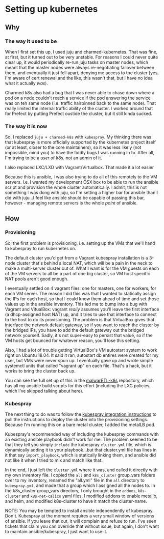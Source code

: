 # Setting up kubernetes

## Why

### The way it used to be

When I first set this up, I used juju and charmed-kubernetes. That was fine, at first, but it turned out to be very
unstable. For reasons I could never quite clear up, it would periodically re-run juju tasks on master nodes, which 
meant that the master nodes were always re-negotiating failover between them, and eventually it just fell apart, 
denying me access to the cluster (yes, I'm aware of cert renewal and the like, this wasn't that, but I have no idea
what it actually *was*). 

Charmed k8s also had a bug that I was never able to chase down where a pod on a node couldn't
reach a service if the pod answering the service was on teh same node (i.e. traffic hairpinned back to the same node).
That really limited the internal traffic ability of the cluster. I worked around that for Prefect by putting Prefect 
oustide the cluster, but it still kinda sucked.

### The way it is now

So, I replaced `juju + charmed-k8s` with `kubespray`. My thinking there was that kubespray is more officially supported 
by the kubernetes project itself (or at least, closer to the core maintainers), so it was less likely (not impossible, 
mind you) to have the fiddly bugs I was running in to. After all, I'm trying to be a *user* of k8s, not an admin of it. 

I also replaced LXC/LXD with Vagrant/Virtualbox. That made it a lot easier 

Because this is ansible, I was also trying to do all of this remotely to the VM servers. I.e. I wanted my 
development OSX box to be able to run the ansible script and provision the whole cluster automatically. I admit, 
this is not something I was dong with juju, so I'm setting a higher bar for ansible than I did with juju...I feel 
like ansible should be capable of passing this bar, however - managing remote servers is the whole *point* of ansible.

## How

### Provisioning

So, the first problem is provisioning, i.e. setting up the VMs that we'll hand to kubespray to run kubernetes on. 

The default cluster you'd get from a Vagrant kubespray installation is a 3-node cluster that's behind a local 
NAT, which will be a pain in the neck to make a multi-server cluster out of. What I want is for the VM guests 
on each of the VM servers to all be a part of one big cluster, so VM host specific NAT pools aren't good enough. 

I eventually settled on 4 vagrant files: one for masters, one for workers, for each VM server. The reason I did
this was that I wanted to statically assign the IPs for each host, so that I could know them ahead of time 
and set those values up in the ansible inventory. This led me to bump into a bug with Vagrant and VitualBox: 
vagrant *really* assumes you'll leave the first interface (a dhcp-assigned host NAT) up, and it tries to use
that interface to connect to the host to do its provisioning. The problem is that VirtualBox gives that interface
the network default gateway, so if you want to reach the cluster by the bridged IPs, you have to add the
default gateway out the bridged network yourself. Sadly, it's not super-easy to persist that value, so if the
VM hosts get bounced for whatever reason, you'll lose this setting.

Also, I had a lot of trouble getting VirtualBox's VM autostart system to work right on Ubuntu 18.04. It said
it ran, autostart db entires were created for my user, but VMs were never spun up. I eventually gave up and
wrote simple systemctl units that called "vagrant up" on each file. That's a hack, but it works to bring the
cluster back up.

You can see the full set up of this in the [malwarETL-k8s](https://github.com/g-clef/malwarETL-k8s) repository, which
has all my ansible build scripts for this effort (including the LXC policies, which I've skipped talking about here).

### Kubespray

The next thing to do was to follow the [kubespray integration instructions](https://github.com/kubernetes-sigs/kubespray/blob/master/docs/integration.md)
to pull the instructions to deploy the cluster into the provisioning settings. Because I'm running this on a bare 
metal cluster, I added the metalLB pod.

Kubespray's recommended way of including the kubespray commands with an existing ansible playbook didn't work for me.
The problem seemed to be that they tell you simply `include` the kubespray `cluster.yml` file, which is dynamically 
adding it to your playbook...but that cluster.yml file has lines in it that say `import_playbook`, which is statically 
linking them, and ansible did not like it when I tried to mix and match like that. 

In the end, I just left the `cluster.yml` where it was, and called it directly with my own inventory file. I
copied the `all` and `k8s_cluster` group_vars folders over to my inventory, renamed the "all.yml" file in the `all`
directory to `kubespray.yml`, and made that a group which I assigned all the nodes to. In the k8s_cluster group_vars 
directory, I only brought in the `addons`, `k8s-cluster` and `k8s-net-calico` yaml files. I modified addons to 
enable metallb, and helm, and modified k8s-cluster to have it match the cluster-name.

NOTE: You may be tempted to install ansible independently of kubespray. Don't. Kubespray at the moment requires a very
small window of versions of ansible. If you leave that out, it will complain and refuse to run. I've seen tickets that 
claim you can override that without issue, but again, I don't want to maintain ansible/kubespray, I just want to use it.
